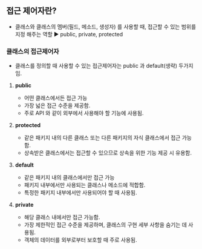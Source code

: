 ## 접근 제어자란?

* 클래스와 클래스의 멤버(필드, 메소드, 생성자) 를 사용할 때, 접근할 수 있는 범위를 지정 해주는 역할 ▶️ public, private, protected



### 클래스의 접근제어자
* 클래스를 정의할 때 사용할 수 있는 접근제어자는 public 과 default(생략) 두가지 임.

1. **public**
	* 어떤 클래스에서든 접근 가능 
	* 가장 넓은 접근 수준을 제공함.
	* 주로 API 와 같이 외부에서 사용해야 할 기능에 사용됨.

2. **protected**
	* 같은 패키지 내의 다른 클래스 또는 다른 패키지의 자식 클래스에서 접근 가능함.
	* 상속받은 클래스에서는 접근할 수 있으므로 상속을 위한 기능 제공 시 유용함.

3. **default**
	* 같은 패키지 내의 클래스에서만 접근 가능
	* 패키지 내부에서만 사용되는 클래스나 메소드에 적합함.
	* 특정한 패키지 내부에서만 사용되어야 할 때 사용됨.

4. **private**
	* 해당 클래스 내에서만 접근 가능함.
	* 가장 제한적인 접근 수준을 제공하며, 클래스의 구현 세부 사항을 숨기는 데 사용됨.
	* 객체의 데이터를 외부로부터 보호할 때 주로 사용됨.